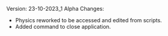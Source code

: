 Version: 23-10-2023_1 Alpha
Changes:
 - Physics reworked to be accessed and edited from scripts.
 - Added command to close application.
